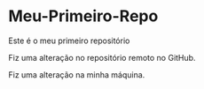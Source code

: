 # Meu-Primeiro-Repo
Este é o meu primeiro repositório

Fiz uma alteração no repositório remoto no GitHub.

Fiz uma alteração na minha máquina.